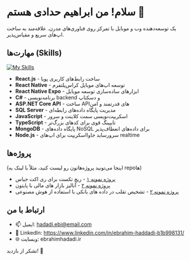 # سلام! من ابراهیم حدادی هستم 👋

یک توسعه‌دهنده وب و موبایل با تمرکز روی فناوری‌های مدرن. علاقه‌مند به ساخت اپ‌های سریع و مقیاس‌پذیر.

## مهارت‌ها (Skills)
[![My Skills](https://skillicons.dev/icons?i=react,cs,dotnet,mssql,js,ts,mongodb,nodejs)](https://skillicons.dev)

- **React.js** - ساخت رابط‌های کاربری پویا
- **React Native** - توسعه اپ‌های موبایل کراس‌پلتفرم
- **React Native Expo** - ابزارهای ساده‌سازی توسعه موبایل
- **C#** - برنامه‌نویسی backend و دسکتاپ
- **ASP.NET Core API** - ساخت APIهای قدرتمند و امن
- **SQL Server** - مدیریت پایگاه داده‌های رابطه‌ای
- **JavaScript** - اسکریپت‌نویسی سمت کلاینت و سرور
- **TypeScript** - تایپینگ قوی برای کدهای بزرگ‌تر
- **MongoDB** - پایگاه داده‌های NoSQL برای داده‌های انعطاف‌پذیر
- **Node.js** - سرورساید جاوااسکریپت برای اپ‌های realtime

## پروژه‌ها
(اینجا می‌تونید پروژه‌هاتون رو لیست کنید، مثلاً با لینک به repoها)

- [پروژه نمونه ۱](https://github.com/ebrahimhaddadi/eazy-text-editor) - ریچ تکست برای ری اکت جیاس
- [پروژه نمونه ۲](https://github.com/ebrahimhaddadi/FractalvsClassicalPortfolioOptimization) - آنالیز بازار های مالی با پایتون
- [پروژه نمونه ۲](https://github.com/ebrahimhaddadi/FD) - تشخیص تقلب در داده های بانکی با استفاده از هوش مصنوعی

## ارتباط با من
- 📫 ایمیل: hadadi.ebi@email.com
- 🔗 LinkedIn: https://www.linkedin.com/in/ebrahim-haddadi-b1b998131/
- 🌐 وبسایت: ebrahimhadadi.ir

تشکر از بازدید! 🚀
